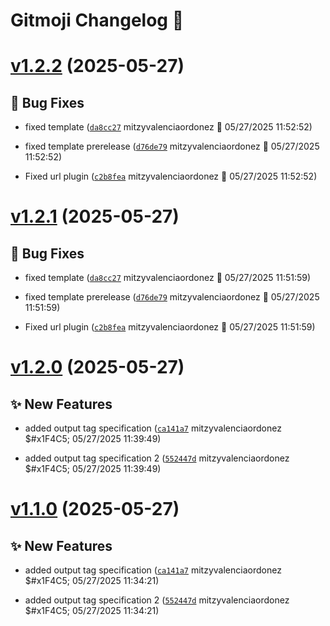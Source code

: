 # Gitmoji Changelog  🎈

# [v1.2.2](https://github.com/MitVo/gha-sr-java-maven/compare/1.2.1...1.2.2) (2025-05-27)

## 🐛 Bug Fixes
-  fixed template ([`da8cc27`](https://github.com/MitVo/gha-sr-java-maven/commits/da8cc27)  mitzyvalenciaordonez &#x1F4C5; 05/27/2025 11:52:52)

-  fixed template prerelease ([`d76de79`](https://github.com/MitVo/gha-sr-java-maven/commits/d76de79)  mitzyvalenciaordonez &#x1F4C5; 05/27/2025 11:52:52)

-  Fixed url plugin ([`c2b8fea`](https://github.com/MitVo/gha-sr-java-maven/commits/c2b8fea)  mitzyvalenciaordonez &#x1F4C5; 05/27/2025 11:52:52)

# [v1.2.1](https://github.com/MitVo/gha-sr-java-maven/compare/1.2.0...1.2.1) (2025-05-27)

## 🐛 Bug Fixes
-  fixed template ([`da8cc27`](https://github.com/MitVo/gha-sr-java-maven/commits/da8cc27)  mitzyvalenciaordonez &#x1F4C5; 05/27/2025 11:51:59)

-  fixed template prerelease ([`d76de79`](https://github.com/MitVo/gha-sr-java-maven/commits/d76de79)  mitzyvalenciaordonez &#x1F4C5; 05/27/2025 11:51:59)

-  Fixed url plugin ([`c2b8fea`](https://github.com/MitVo/gha-sr-java-maven/commits/c2b8fea)  mitzyvalenciaordonez &#x1F4C5; 05/27/2025 11:51:59)

# [v1.2.0](https://github.com/MitVo/gha-sr-java-maven/compare/1.1.0...1.2.0) (2025-05-27)

## ✨ New Features
-  added output tag specification ([`ca141a7`](https://github.com/MitVo/gha-sr-java-maven/commits/ca141a7)  mitzyvalenciaordonez $#x1F4C5; 05/27/2025 11:39:49)

-  added output tag specification 2 ([`552447d`](https://github.com/MitVo/gha-sr-java-maven/commits/552447d)  mitzyvalenciaordonez $#x1F4C5; 05/27/2025 11:39:49)

# [v1.1.0](https://github.com/MitVo/gha-sr-java-maven/compare/1.0.0...1.1.0) (2025-05-27)

## ✨ New Features
-  added output tag specification ([`ca141a7`](https://github.com/MitVo/gha-sr-java-maven/commits/ca141a7)  mitzyvalenciaordonez $#x1F4C5; 05/27/2025 11:34:21)

-  added output tag specification 2 ([`552447d`](https://github.com/MitVo/gha-sr-java-maven/commits/552447d)  mitzyvalenciaordonez $#x1F4C5; 05/27/2025 11:34:21)
